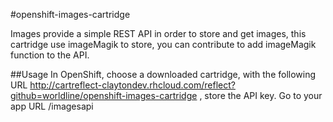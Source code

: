 #openshift-images-cartridge

Images provide a simple REST API in order to store and get images, this cartridge use imageMagik to store, you can contribute to add imageMagik function to the API. 

##Usage
In OpenShift, choose a downloaded cartridge, with the following URL http://cartreflect-claytondev.rhcloud.com/reflect?github=worldline/openshift-images-cartridge , store the API key.
Go to your app URL /imagesapi
